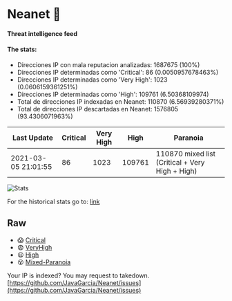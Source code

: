 # Neanet :hocho:
#### Threat intelligence feed
#### The stats:

- Direcciones IP con mala reputacion analizadas: 1687675 (100%)
- Direcciones IP determinadas como 'Critical':  86 (0.0050957678463%)
- Direcciones IP determinadas como 'Very High':  1023 (0.0606159361251%)
- Direcciones IP determinadas como 'High':  109761 (6.50368109974)
- Total de direcciones IP indexadas en Neanet:  110870 (6.56939280371%)
- Total de direcciones IP descartadas en Neanet:  1576805 (93.4306071963%)

| Last Update | Critical | Very High | High | Paranoia |
| --- | --- | --- | --- | --- |
| 2021-03-05 21:01:55 | 86 | 1023 | 109761 | 110870 mixed list (Critical + Very High + High)|

![Stats](https://docs.google.com/spreadsheets/d/e/2PACX-1vSnaNMIXVabIpDJjufMlzH7poXnshF3mgd8Is1g9ytUEzVsP5my4Trn8f-xkoLLQ38xpL3HtmUexLo6/pubchart?oid=501124687&format=image)

For the historical stats go to: [link](/stats.csv)
## Raw
- :scream: [Critical](https://raw.githubusercontent.com/JavaGarcia/Neanet/master/blacklists/neanet_critical.txt)
- :fearful: [VeryHigh](https://raw.githubusercontent.com/JavaGarcia/Neanet/master/blacklists/neanet_veryHigh.txtt)
- :frowning: [High](https://raw.githubusercontent.com/JavaGarcia/Neanet/master/blacklists/neanet_high.txt)
- :dizzy_face: [Mixed-Paranoia](https://raw.githubusercontent.com/JavaGarcia/Neanet/master/blacklists/neanet_all.txt)


Your IP is indexed? You may request to takedown. [https://github.com/JavaGarcia/Neanet/issues](https://github.com/JavaGarcia/Neanet/issues)












































































































































































































































































































































































































































































































































































































































































































































































































































































































































































































































































































































































































































































































































































































































































































































































































































































































































































































































































































































































































































































































































































































































































































































































































































































































































































































































































































































































































































































































































































































































































































































































































































































































































































































































































































































































































































































































































































































































































































































































































































































































































































































































































































































































































































































































































































































































































































































































































































